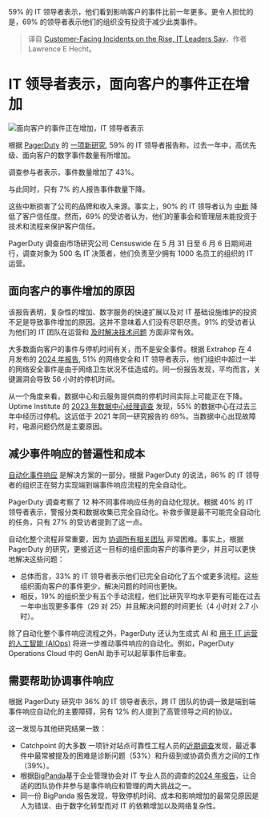 
<!--
title: IT领导者表示面向客户的事件正在增加
cover: https://cdn.thenewstack.io/media/2024/06/39bd779f-customer-facing-incidents-on-the-rise-says-new-report-2.jpg
-->

59% 的 IT 领导者表示，他们看到影响客户的事件比前一年更多。更令人担忧的是，69% 的领导者表示他们的组织没有投资于减少此类事件。

> 译自 [Customer-Facing Incidents on the Rise, IT Leaders Say](https://thenewstack.io/customer-facing-incidents-on-the-rise-it-leaders-say/)，作者 Lawrence E Hecht。


# IT 领导者表示，面向客户的事件正在增加

![面向客户的事件正在增加，IT 领导者表示](https://cdn.thenewstack.io/media/2024/06/39bd779f-customer-facing-incidents-on-the-rise-says-new-report-2-1024x576.jpg)

根据 [PagerDuty](https://www.pagerduty.com/?utm_content=inline+mention) 的 [一项新研究](https://www.pagerduty.com/newsroom/study-cost-of-incidents/), 59% 的 IT 领导者报告称，过去一年中，高优先级、面向客户的数字事件数量有所增加。

调查参与者表示，事件数量增加了 43%。

与此同时，只有 7% 的人报告事件数量下降。

这些中断损害了公司的品牌和收入来源。事实上，90% 的 IT 领导者认为 [中断](https://thenewstack.io/6-scary-outage-stories-from-ctos/) 降低了客户信任度。然而，69% 的受访者认为，他们的董事会和管理层未能投资于技术和流程来保护客户信任。

PagerDuty 调查由市场研究公司 Censuswide 在 5 月 31 日至 6 月 6 日期间进行，调查对象为 500 名 IT 决策者，他们负责至少拥有 1000 名员工的组织的 IT 运营。

## 面向客户的事件增加的原因

该报告表明，复杂性的增加、数字服务的快速扩展以及对 IT 基础设施维护的投资不足是导致事件增加的原因。这并不意味着人们没有尽职尽责。91% 的受访者认为他们的 IT 团队在运营和 [及时解决技术问题](https://thenewstack.io/incident-response-three-ts-to-rule-them-all/) 方面非常有效。

大多数面向客户的事件与停机时间有关，而不是安全事件。根据 Extrahop 在 4 月发布的 [2024 年报告](https://hop.extrahop.com/resources/papers/global-cyber-confidence-index-2024/), 51% 的网络安全和 IT 领导者表示，他们组织中超过一半的网络安全事件是由于网络卫生状况不佳造成的。同一份报告发现，平均而言，关键漏洞会导致 56 小时的停机时间。

从一个角度来看，数据中心和云服务提供商的停机时间实际上可能正在下降。Uptime Institute 的 [2023 年数据中心经理调查](https://uptimeinstitute.com/resources/research-and-reports/annual-outage-analysis-2024) 发现，55% 的数据中心在过去三年中经历过停机。这远低于 2021 年同一研究报告的 69%。当数据中心出现故障时，电源问题仍然是主要原因。

## 减少事件响应的普遍性和成本

[自动化事件响应](https://thenewstack.io/faq-what-is-automated-incident-response/) 是解决方案的一部分。根据 PagerDuty 的说法，86% 的 IT 领导者的组织正在努力实现端到端事件响应流程的完全自动化。

PagerDuty 调查考察了 12 种不同事件响应任务的自动化现状。根据 40% 的 IT 领导者表示，警报分类和数据收集已完全自动化。补救步骤是最不可能完全自动化的任务，只有 27% 的受访者提到了这一点。

自动化整个流程非常重要，因为 [协调所有相关团队](https://thenewstack.io/how-we-manage-incident-response-at-honeycomb/) 非常困难。事实上，根据 PagerDuty 的研究，更接近这一目标的组织面向客户的事件更少，并且可以更快地解决这些问题：

- 总体而言，33% 的 IT 领导者表示他们已完全自动化了五个或更多流程。这些组织面向客户的事件更少，解决问题的时间也更快。
- 相反，19% 的组织至少有五个手动流程，他们比研究平均水平更有可能在过去一年中出现更多事件（29 对 25）并且解决问题的时间更长（4 小时对 2.7 小时）。

除了自动化整个事件响应流程之外，PagerDuty 还认为生成式 AI 和 [用于 IT 运营的人工智能 (AIOps)](https://thenewstack.io/the-current-state-of-aiops/) 将进一步推动事件响应的自动化。例如，PagerDuty Operations Cloud 中的 GenAI 助手可以起草事件后审查。

## 需要帮助协调事件响应

根据 PagerDuty 研究中 36% 的 IT 领导者表示，跨 IT 团队的协调一致是端到端事件响应自动化的主要障碍，另有 12% 的人提到了高管领导之间的协议。

这一发现与其他研究结果一致：

- Catchpoint 的大多数
一项针对站点可靠性工程人员的[近期调查](https://www.catchpoint.com/asset/2024-sre-report)发现，最近事件中最常被提及的困难是诊断问题（53%）和升级到或协调负责方之间的工作（39%）。 
- 根据[BigPanda](https://www.bigpanda.io/?utm_content=inline+mention)基于企业管理协会对 IT 专业人员的调查的[2024 年报告](https://www.bigpanda.io/ar-ema-outage-cost-2024/)，让合适的团队协作并参与是事件响应和管理的两大挑战之一。 
- 同一份 BigPanda 报告发现，导致停机时间、成本和影响增加的最常见原因是人为错误、由于数字化转型而对 IT 的依赖增加以及网络复杂性。

